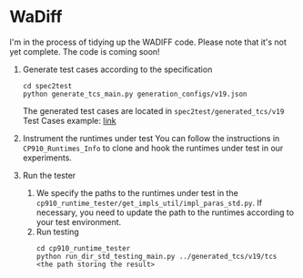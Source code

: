 # WaDiff
I'm in the process of tidying up the WADIFF code. Please note that it's not yet complete. The code is coming soon!

1. Generate test cases according to the specification
    ```
    cd spec2test
    python generate_tcs_main.py generation_configs/v19.json
    ```
    The generated test cases are located in `spec2test/generated_tcs/v19`
   Test Cases example: [link](https://connectpolyu-my.sharepoint.com/:u:/g/personal/20036633r_connect_polyu_hk/EZlhfnvhsFNAnAl65eUAS2YBoocINXIm9DQSF4cVBPD23A?e=agtKv7)

3. Instrument the runtimes under test
    You can follow the instructions in `CP910_Runtimes_Info` to clone and hook the runtimes under test in our experiments.

4. Run the tester
    1. We specify the paths to the runtimes under test in the `cp910_runtime_tester/get_impls_util/impl_paras_std.py`. If necessary, you need to update the path to the runtimes according to your test environment.
    2. Run testing
        ```
        cd cp910_runtime_tester
        python run_dir_std_testing_main.py ../generated_tcs/v19/tcs <the path storing the result>
        ```
